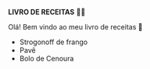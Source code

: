 **LIVRO DE RECEITAS** :woman_cook:



Olá! Bem vindo ao meu livro de receitas :wave:

- Strogonoff de frango 
- Pavê
- Bolo de Cenoura
